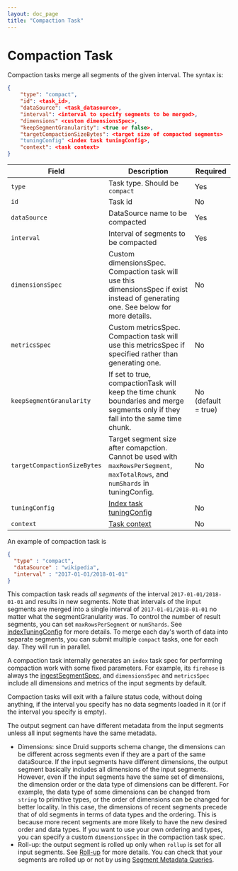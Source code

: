 ```yaml
---
layout: doc_page
title: "Compaction Task"
---
```


<!--
  ~ Licensed to the Apache Software Foundation (ASF) under one
  ~ or more contributor license agreements.  See the NOTICE file
  ~ distributed with this work for additional information
  ~ regarding copyright ownership.  The ASF licenses this file
  ~ to you under the Apache License, Version 2.0 (the
  ~ "License"); you may not use this file except in compliance
  ~ with the License.  You may obtain a copy of the License at
  ~
  ~   http://www.apache.org/licenses/LICENSE-2.0
  ~
  ~ Unless required by applicable law or agreed to in writing,
  ~ software distributed under the License is distributed on an
  ~ "AS IS" BASIS, WITHOUT WARRANTIES OR CONDITIONS OF ANY
  ~ KIND, either express or implied.  See the License for the
  ~ specific language governing permissions and limitations
  ~ under the License.
  -->

# Compaction Task

Compaction tasks merge all segments of the given interval. The syntax is:

```json
{
    "type": "compact",
    "id": <task_id>,
    "dataSource": <task_datasource>,
    "interval": <interval to specify segments to be merged>,
    "dimensions" <custom dimensionsSpec>,
    "keepSegmentGranularity": <true or false>,
    "targetCompactionSizeBytes": <target size of compacted segments>
    "tuningConfig" <index task tuningConfig>,
    "context": <task context>
}
```

|Field|Description|Required|
|-----|-----------|--------|
|`type`|Task type. Should be `compact`|Yes|
|`id`|Task id|No|
|`dataSource`|DataSource name to be compacted|Yes|
|`interval`|Interval of segments to be compacted|Yes|
|`dimensionsSpec`|Custom dimensionsSpec. Compaction task will use this dimensionsSpec if exist instead of generating one. See below for more details.|No|
|`metricsSpec`|Custom metricsSpec. Compaction task will use this metricsSpec if specified rather than generating one.|No|
|`keepSegmentGranularity`|If set to true, compactionTask will keep the time chunk boundaries and merge segments only if they fall into the same time chunk.|No (default = true)|
|`targetCompactionSizeBytes`|Target segment size after comapction. Cannot be used with `maxRowsPerSegment`, `maxTotalRows`, and `numShards` in tuningConfig.|No|
|`tuningConfig`|[Index task tuningConfig](../ingestion/native_tasks.html#tuningconfig)|No|
|`context`|[Task context](../ingestion/locking-and-priority.html#task-context)|No|

An example of compaction task is

```json
{
  "type" : "compact",
  "dataSource" : "wikipedia",
  "interval" : "2017-01-01/2018-01-01"
}
```

This compaction task reads _all segments_ of the interval `2017-01-01/2018-01-01` and results in new segments.
Note that intervals of the input segments are merged into a single interval of `2017-01-01/2018-01-01` no matter what the segmentGranularity was.
To control the number of result segments, you can set `maxRowsPerSegment` or `numShards`. See [indexTuningConfig](../ingestion/native_tasks.html#tuningconfig) for more details.
To merge each day's worth of data into separate segments, you can submit multiple `compact` tasks, one for each day. They will run in parallel.

A compaction task internally generates an `index` task spec for performing compaction work with some fixed parameters.
For example, its `firehose` is always the [ingestSegmentSpec](./firehose.html#ingestsegmentfirehose), and `dimensionsSpec` and `metricsSpec`
include all dimensions and metrics of the input segments by default.

Compaction tasks will exit with a failure status code, without doing anything, if the interval you specify has no
data segments loaded in it (or if the interval you specify is empty).

The output segment can have different metadata from the input segments unless all input segments have the same metadata.

- Dimensions: since Druid supports schema change, the dimensions can be different across segments even if they are a part of the same dataSource.
If the input segments have different dimensions, the output segment basically includes all dimensions of the input segments.
However, even if the input segments have the same set of dimensions, the dimension order or the data type of dimensions can be different. For example, the data type of some dimensions can be
changed from `string` to primitive types, or the order of dimensions can be changed for better locality.
In this case, the dimensions of recent segments precede that of old segments in terms of data types and the ordering.
This is because more recent segments are more likely to have the new desired order and data types. If you want to use
your own ordering and types, you can specify a custom `dimensionsSpec` in the compaction task spec.
- Roll-up: the output segment is rolled up only when `rollup` is set for all input segments.
See [Roll-up](../ingestion/index.html#rollup) for more details. 
You can check that your segments are rolled up or not by using [Segment Metadata Queries](../querying/segmentmetadataquery.html#analysistypes).
